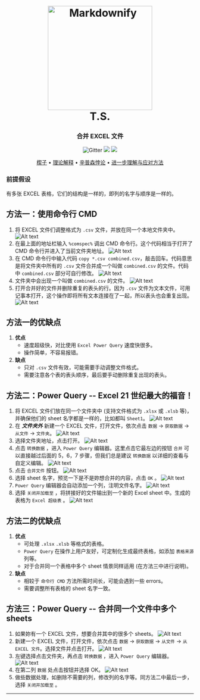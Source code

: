 <h1 align="center">
  <br>
  <img src="https://raw.githubusercontent.com/tandesen/AB_Test/main/pictures/tattoo2.jfif" alt="Markdownify" width="280"></a>
  <br>
  T.S.
  <br>
</h1>

<h3 align="center">合并 EXCEL 文件</h3>

<p align="center">
  <img src="https://img.shields.io/badge/小红书-德森大老爷-red"
         alt="Gitter">
  <a>
	  <img src="https://img.shields.io/badge/B站-德森大老爷-purple">
  </a>
  <a>
      <img src="https://img.shields.io/badge/github-tandesen-green">
  </a>
</p>

<p align="center">
  <a href="#楔子">楔子</a> •
  <a href="#理论解释">理论解释</a> •
  <a href="#辛普森悖论">辛普森悖论</a> •
  <a href="#进一步理解与应对方法">进一步理解与应对方法</a>
</p>

### 前提假设
有多张 EXCEL 表格，它们的结构是一样的，即列的名字与顺序是一样的。


## 方法一：使用命令行 CMD

 1. 将 EXCEL 文件们调整格式为 `.csv` 文件，并放在同一个本地文件夹中。
    <img title="a title" alt="Alt text" src="images/1.png">
 2. 在最上面的地址栏输入 `%comspec%` 调出 CMD 命令行。这个代码相当于打开了 CMD 命令行并进入了当前文件夹地址。
    <img title="a title" alt="Alt text" src="images/2.png">  
 3. 在 CMD 命令行中输入代码 `copy *.csv combined.csv`，敲击回车。代码意思是将文件夹中所有的 `.csv` 文件合并成一个叫做 `combined.csv` 的文件。代码中 `combined.csv` 部分可自行修改。
    <img title="a title" alt="Alt text" src="images/3.png">  
 4. 文件夹中会出现一个叫做 `combined.csv` 的文件。
    <img title="a title" alt="Alt text" src="images/4.png">
 5. 打开合并好的文件并删除重复的表头的行。因为 `.csv` 文件为文本文件，可用记事本打开，这个操作即将所有文本连接在了一起，所以表头也会重复出现。
    <img title="a title" alt="Alt text" src="images/5.png">


## 方法一的优缺点

 1. **优点**
    * 速度超级快，对比使用 `Excel Power Query` 速度快很多。
    * 操作简单，不容易报错。
 2. **缺点**
    * 只对 `.csv` 文件有效，可能需要手动调整文件格式。
    * 需要注意各个表的表头顺序，最后要手动删除重复出现的表头。


## 方法二：Power Query -- Excel 21 世纪最大的福音！

 1. 将 EXCEL 文件们放在同一个文件夹中 (支持文件格式为 `.xlsx` 或 `.xlsb` 等)，并确保他们的 sheet 名字都是一样的，比如都叫 `Sheet1`。
    <img title="a title" alt="Alt text" src="images/2-1.png">
 2. 在 _**文件夹外**_ 新建一个 EXCEL 文件，打开文件，依次点击 `数据` -> `获取数据` -> `从文件` -> `文件夹`。
    <img title="a title" alt="Alt text" src="images/2-2.png">
 3. 选择文件夹地址，点击打开。
    <img title="a title" alt="Alt text" src="images/2-3.png">
 4. 点击 `转换数据` ，进入 `Power Query` 编辑器。这里点击它最左边的按钮 `合并` 可以直接越过后面的 5，6，7 步骤，但我们总是建议 `转换数据` 以详细的查看与自定义编辑。
    <img title="a title" alt="Alt text" src="images/2-4.png"> 
 5. 点击 `合并文件` 按钮。
    <img title="a title" alt="Alt text" src="images/2-5.png"> 
 6. 选择 sheet 名字，预览一下是不是妳想合并的内容，点击 `OK` 。
    <img title="a title" alt="Alt text" src="images/2-6.png"> 
 7. `Power Query` 编辑器会自动添加一个列，注明文件名字。
    <img title="a title" alt="Alt text" src="images/2-7.png">
 8. 选择 `关闭并加载至` ，将拼接好的文件输出到一个新的 Excel sheet 中。生成的表格为 `Excel 超级表` 。
    <img title="a title" alt="Alt text" src="images/2-8.png">

## 方法二的优缺点

 1. **优点**
    * 可处理 `.xlsx` `.xlsb` 等格式的表格。
    * `Power Query` 在操作上用户友好，可定制化生成最终表格，如添加 `表格来源` 列等。
    * 对于合并同一个表格中多个 sheet 情景同样适用 (在方法三中进行说明)。
 2. **缺点**
    * 相较于 `命令行 CMD` 方法所需时间长，可能会遇到一些 errors。
    * 需要调整所有表格的 sheet 名字一致。


## 方法三：Power Query -- 合并同一个文件中多个 sheets

 1. 如果妳有一个 EXCEL 文件，想要合并其中的很多个 sheets。
    <img title="a title" alt="Alt text" src="images/3-1.png">
 2. 新建一个 EXCEL 文件，打开文件，依次点击 `数据` -> `获取数据` -> `从文件` -> `从 EXCEL 文件`。选择文件并点击打开。
    <img title="a title" alt="Alt text" src="images/3-2.png">
 3. 左键选择点击文件夹，再点击 `转换数据` ，进入 `Power Query` 编辑器。
    <img title="a title" alt="Alt text" src="images/3-3.png">
 4. 在第二列 `数据` 处点击按钮并选择 OK。
    <img title="a title" alt="Alt text" src="images/3-4.png">
 5. 做些数据处理，如删除不需要的列，修改列的名字等。同方法二中最后一步，选择 `关闭并加载至` 。
****


